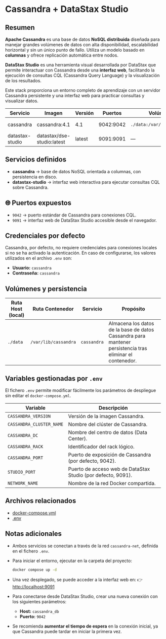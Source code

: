 # Cassandra + DataStax Studio

## Resumen

**Apache Cassandra** es una base de datos **NoSQL distribuida** diseñada para manejar grandes volúmenes de datos con alta disponibilidad, escalabilidad horizontal y sin un único punto de fallo. Utiliza un modelo basado en **columnas** y ofrece replicación automática entre nodos.

**DataStax Studio** es una herramienta visual desarrollada por DataStax que permite interactuar con Cassandra desde una **interfaz web**, facilitando la ejecución de consultas CQL (Cassandra Query Language) y la visualización de los resultados.

Este stack proporciona un entorno completo de aprendizaje con un servidor Cassandra persistente y una interfaz web para practicar consultas y visualizar datos.

| Servicio        | Imagen                      | Versión | Puertos   | Volúmenes                   | Red           |
| --------------- | --------------------------- | ------- | --------- | --------------------------- | ------------- |
| cassandra       | cassandra:4.1               | 4.1     | 9042:9042 | `./data:/var/lib/cassandra` | cassandra-net |
| datastax-studio | datastax/dse-studio\:latest | latest  | 9091:9091 | —                           | cassandra-net |

## Servicios definidos

* **cassandra** → base de datos NoSQL orientada a columnas, con persistencia en disco.
* **datastax-studio** → interfaz web interactiva para ejecutar consultas CQL sobre Cassandra.

## 🌐 Puertos expuestos

* `9042` → puerto estándar de Cassandra para conexiones CQL.
* `9091` → interfaz web de DataStax Studio accesible desde el navegador.

## Credenciales por defecto

Cassandra, por defecto, no requiere credenciales para conexiones locales si no se ha activado la autenticación.
En caso de configurarse, los valores utilizados en el archivo `.env` son:

* **Usuario:** `cassandra`
* **Contraseña:** `cassandra`

## Volúmenes y persistencia

| Ruta Host (local) | Ruta Contenedor      | Servicio    | Propósito                                                                                                |
| ----------------- | -------------------- | ----------- | -------------------------------------------------------------------------------------------------------- |
| `./data`          | `/var/lib/cassandra` | `cassandra` | Almacena los datos de la base de datos Cassandra para mantener persistencia tras eliminar el contenedor. |

## Variables gestionadas por `.env`

El fichero `.env` permite modificar fácilmente los parámetros de despliegue sin editar el `docker-compose.yml`.

| Variable                 | Descripción                                                  |
| ------------------------ | ------------------------------------------------------------ |
| `CASSANDRA_VERSION`      | Versión de la imagen Cassandra.                              |
| `CASSANDRA_CLUSTER_NAME` | Nombre del clúster de Cassandra.                             |
| `CASSANDRA_DC`           | Nombre del centro de datos (Data Center).                    |
| `CASSANDRA_RACK`         | Identificador del rack lógico.                               |
| `CASSANDRA_PORT`         | Puerto de exposición de Cassandra (por defecto, 9042).       |
| `STUDIO_PORT`            | Puerto de acceso web de DataStax Studio (por defecto, 9091). |
| `NETWORK_NAME`           | Nombre de la red Docker compartida.                          |

## Archivos relacionados

* [docker-compose.yml](./docker-compose.yml)
* [.env](./.env)

## Notas adicionales

* Ambos servicios se conectan a través de la red `cassandra-net`, definida en el fichero `.env`.

* Para iniciar el entorno, ejecutar en la carpeta del proyecto:

  ```bash
  docker compose up -d
  ```

* Una vez desplegado, se puede acceder a la interfaz web en:
  👉 [http://localhost:9091](http://localhost:9091)

* Para conectarse desde DataStax Studio, crear una nueva conexión con los siguientes parámetros:

  * **Host:** `cassandra_db`
  * **Puerto:** `9042`

* Se recomienda **aumentar el tiempo de espera** en la conexión inicial, ya que Cassandra puede tardar en iniciar la primera vez.


